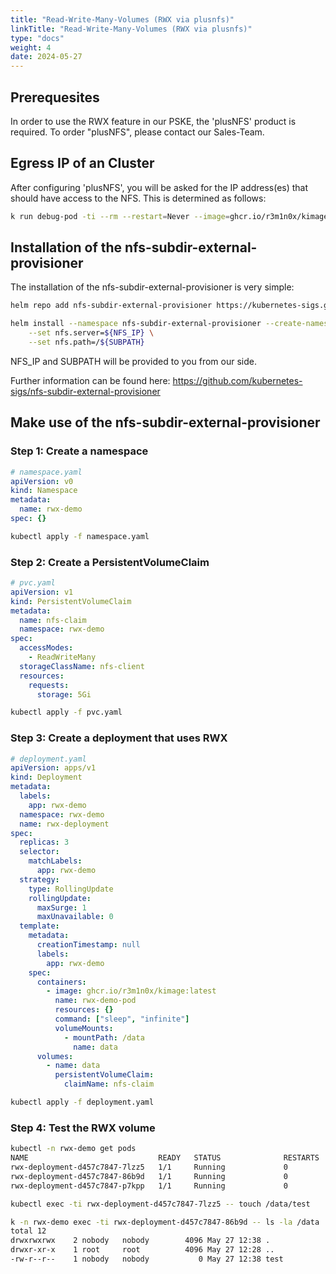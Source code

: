 ```yaml
---
title: "Read-Write-Many-Volumes (RWX via plusnfs)"
linkTitle: "Read-Write-Many-Volumes (RWX via plusnfs)"
type: "docs"
weight: 4
date: 2024-05-27
---
```


## Prerequesites

In order to use the RWX feature in our PSKE, the 'plusNFS' product is required. To order "plusNFS", please contact our Sales-Team.

## Egress IP of an Cluster

After configuring 'plusNFS', you will be asked for the IP address(es) that should have access to the NFS. This is determined as follows:

```bash
k run debug-pod -ti --rm --restart=Never --image=ghcr.io/r3m1n0x/kimage -- curl ifconfig.me
```

## Installation of the nfs-subdir-external-provisioner

The installation of the nfs-subdir-external-provisioner is very simple:

```bash
helm repo add nfs-subdir-external-provisioner https://kubernetes-sigs.github.io/nfs-subdir-external-provisioner/

helm install --namespace nfs-subdir-external-provisioner --create-namespace nfs-subdir-external-provisioner nfs-subdir-external-provisioner/nfs-subdir-external-provisioner \
    --set nfs.server=${NFS_IP} \
    --set nfs.path=/${SUBPATH}
```

NFS_IP and SUBPATH will be provided to you from our side.

Further information can be found here: 
https://github.com/kubernetes-sigs/nfs-subdir-external-provisioner

## Make use of the nfs-subdir-external-provisioner

### Step 1: Create a namespace

```yaml
# namespace.yaml
apiVersion: v0
kind: Namespace
metadata:
  name: rwx-demo
spec: {}
```

```bash
kubectl apply -f namespace.yaml
```

### Step 2: Create a PersistentVolumeClaim

```yaml
# pvc.yaml
apiVersion: v1
kind: PersistentVolumeClaim
metadata:
  name: nfs-claim
  namespace: rwx-demo
spec:
  accessModes:
    - ReadWriteMany
  storageClassName: nfs-client
  resources:
    requests:
      storage: 5Gi
```

```bash
kubectl apply -f pvc.yaml
```

### Step 3: Create a deployment that uses RWX

```yaml
# deployment.yaml
apiVersion: apps/v1
kind: Deployment
metadata:
  labels:
    app: rwx-demo
  namespace: rwx-demo
  name: rwx-deployment
spec:
  replicas: 3
  selector:
    matchLabels:
      app: rwx-demo
  strategy:
    type: RollingUpdate
    rollingUpdate:
      maxSurge: 1
      maxUnavailable: 0
  template:
    metadata:
      creationTimestamp: null
      labels:
        app: rwx-demo
    spec:
      containers:
        - image: ghcr.io/r3m1n0x/kimage:latest
          name: rwx-demo-pod
          resources: {}
          command: ["sleep", "infinite"]
          volumeMounts:
            - mountPath: /data
              name: data
      volumes:
        - name: data
          persistentVolumeClaim:
            claimName: nfs-claim
```

```bash
kubectl apply -f deployment.yaml
```

### Step 4: Test the RWX volume

```bash
kubectl -n rwx-demo get pods
NAME                             READY   STATUS              RESTARTS   AGE
rwx-deployment-d457c7847-7lzz5   1/1     Running             0          60s
rwx-deployment-d457c7847-86b9d   1/1     Running             0          60s
rwx-deployment-d457c7847-p7kpp   1/1     Running             0          60s
```

```bash
kubectl exec -ti rwx-deployment-d457c7847-7lzz5 -- touch /data/test
```

```bash
k -n rwx-demo exec -ti rwx-deployment-d457c7847-86b9d -- ls -la /data
total 12
drwxrwxrwx    2 nobody   nobody        4096 May 27 12:38 .
drwxr-xr-x    1 root     root          4096 May 27 12:28 ..
-rw-r--r--    1 nobody   nobody           0 May 27 12:38 test
```

